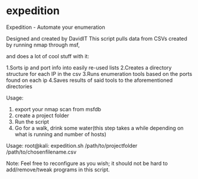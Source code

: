 # expedition
Expedition - Automate your enumeration

Designed and created by DavidIT
This script pulls data from CSVs created by running nmap through msf,

and does a lot of cool stuff with it:

1.Sorts ip and port info into easily re-used lists
2.Creates a directory structure for each IP in the csv
3.Runs enumeration tools based on the ports found on each ip
4.Saves results of said tools to the aforementioned directories

Usage:

1. export your nmap scan from msfdb
2. create a project folder
3. Run the script
4. Go for a walk, drink some water(this step takes a while depending on what is running and number of hosts)

Usage: 
root@kali: expedition.sh /path/to/projectfolder /path/to/chosenfilename.csv

Note:
Feel free to reconfigure as you wish; 
it should not be hard to add/remove/tweak programs in this script. 
